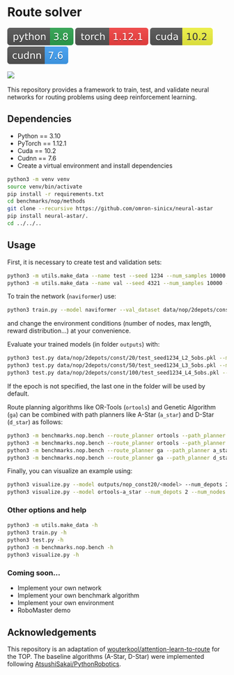 # Route solver
![](images/python-3.8.svg)
![](images/torch-1.12.1.svg)
![](images/cuda-10.2.svg)
![](images/cudnn-7.6.svg)

![](images/top.gif)

This repository provides a framework to train, test, and validate neural networks for routing problems using deep
reinforcement learning.

## Dependencies

* Python == 3.10
* PyTorch == 1.12.1
* Cuda == 10.2
* Cudnn == 7.6
* Create a virtual environment and install dependencies

```bash
python3 -m venv venv
source venv/bin/activate
pip install -r requirements.txt
cd benchmarks/nop/methods
git clone --recursive https://github.com/omron-sinicx/neural-astar
pip install neural-astar/.
cd ../../..
```

## Usage

First, it is necessary to create test and validation sets:
```bash
python3 -m utils.make_data --name test --seed 1234 --num_samples 10000 --data_dist const --num_depots 2 --num_obs 5 20 --max_length 2 3 4
python3 -m utils.make_data --name val --seed 4321 --num_samples 10000 --data_dist const --num_depots 2 --num_obs 5 20 --max_length 2 3 4
```

To train the network (`naviformer`) use:
```bash
python3 train.py --model naviformer --val_dataset data/nop/2depots/const/50/val_seed4321_T3_5-20obs.pkl --num_nodes 50 --data_dist const --num_depots 2 --max_length 3 --num_obs 5 20 --max_nodes 0 --combined_mha T --baseline critic --num_dirs 8
```

and change the environment conditions (number of nodes, max length, reward distribution...) at your convenience.

Evaluate your trained models (in folder `outputs`) with:
```bash
python3 test.py data/nop/2depots/const/20/test_seed1234_L2_5obs.pkl --model outputs/np_const20/<model>
python3 test.py data/nop/2depots/const/50/test_seed1234_L3_5obs.pkl --model outputs/nop_const50/<model>
python3 test.py data/nop/2depots/const/100/test_seed1234_L4_5obs.pkl --model outputs/nop_const100/<model>
```
If the epoch is not specified, the last one in the folder will be used by default.

Route planning algorithms like OR-Tools (`ortools`) and Genetic Algorithm (`ga`) can be combined with path planners
like A-Star (`a_star`) and D-Star (`d_star`) as follows:
```bash
python3 -m benchmarks.nop.bench --route_planner ortools --path_planner a_star --datasets data/nop/2depots/const/20/test_seed1234_L2_5obs.pkl --multiprocessing T
python3 -m benchmarks.nop.bench --route_planner ortools --path_planner d_star --datasets data/nop/2depots/const/20/test_seed1234_L2_5obs.pkl --multiprocessing T
python3 -m benchmarks.nop.bench --route_planner ga --path_planner a_star --datasets data/nop/2depots/const/20/test_seed1234_L2_5obs.pkl --multiprocessing T
python3 -m benchmarks.nop.bench --route_planner ga --path_planner d_star --datasets data/nop/2depots/const/20/test_seed1234_L2_5obs.pkl --multiprocessing T
```

Finally, you can visualize an example using:
```bash
python3 visualize.py --model outputs/nop_const20/<model> --num_depots 2 --num_nodes 20 --max_length 3 --data_dist const --max_obs 5 --max_nodes 0
python3 visualize.py --model ortools-a_star --num_depots 2 --num_nodes 20 --max_length 3 --data_dist const --max_obs 5 --max_nodes 0
```

### Other options and help
```bash
python3 -m utils.make_data -h
python3 train.py -h
python3 test.py -h
python3 -m benchmarks.nop.bench -h
python3 visualize.py -h
```

### Coming soon...
* Implement your own network
* Implement your own benchmark algorithm
* Implement your own environment
* RoboMaster demo

## Acknowledgements
This repository is an adaptation of
[wouterkool/attention-learn-to-route](https://github.com/wouterkool/attention-learn-to-route) for the TOP. The baseline
algorithms (A-Star, D-Star) were implemented following
[AtsushiSakai/PythonRobotics](https://github.com/AtsushiSakai/PythonRobotics).